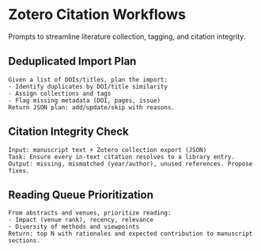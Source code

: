 # Zotero Citation Workflows

Prompts to streamline literature collection, tagging, and citation integrity.

## Deduplicated Import Plan
```
Given a list of DOIs/titles, plan the import:
- Identify duplicates by DOI/title similarity
- Assign collections and tags
- Flag missing metadata (DOI, pages, issue)
Return JSON plan: add/update/skip with reasons.
```

## Citation Integrity Check
```
Input: manuscript text + Zotero collection export (JSON)
Task: Ensure every in-text citation resolves to a library entry.
Output: missing, mismatched (year/author), unused references. Propose fixes.
```

## Reading Queue Prioritization
```
From abstracts and venues, prioritize reading:
- Impact (venue rank), recency, relevance
- Diversity of methods and viewpoints
Return: top N with rationales and expected contribution to manuscript sections.
```

